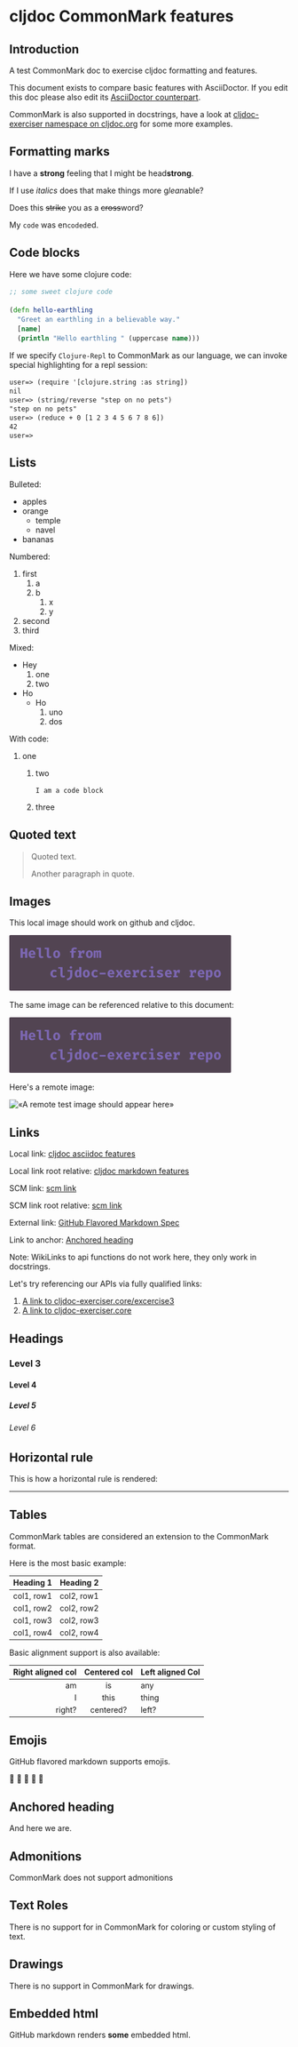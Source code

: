 # cljdoc CommonMark features

## Introduction
A test CommonMark doc to exercise cljdoc formatting and features.

This document exists to compare basic features with AsciiDoctor. If you edit
this doc please also edit its [AsciiDoctor counterpart](adoc-features.adoc).

CommonMark is also supported in docstrings, have a look at [cljdoc-exerciser
namespace on cljdoc.org](https://cljdoc.org/d/lread/cljdoc-exerciser/CURRENT/api/cljdoc-exerciser.core)
for some more examples.

## Formatting marks

I have a **strong** feeling that I might be head**strong**.

If I use *italics* does that make things more g*lean*able?

Does this ~~strike~~ you as a ~~cross~~word?

My `code` was en`coded`ed.

## Code blocks
Here we have some clojure code:

```Clojure
;; some sweet clojure code

(defn hello-earthling
  "Greet an earthling in a believable way."
  [name]
  (println "Hello earthling " (uppercase name)))

```

If we specify `Clojure-Repl` to CommonMark as our language, we can invoke special highlighting for a repl session:

```Clojure-Repl
user=> (require '[clojure.string :as string])
nil
user=> (string/reverse "step on no pets")
"step on no pets"
user=> (reduce + 0 [1 2 3 4 5 6 7 8 6])
42
user=>
```

## Lists

Bulleted:

* apples
* orange
  * temple
  * navel
* bananas

Numbered:

1. first
   1. a
   2. b
      1. x
      2. y
2. second
3. third

Mixed:

* Hey
  1. one
  2. two
* Ho
  * Ho
    1. uno
    2. dos

With code:

1. one
   1. two

        ```
        I am a code block
        ```
   2. three

## Quoted text

> Quoted text.
>
> Another paragraph in quote.

## Images
This local image should work on github and cljdoc.

![«A local test image should appear here»](/images/test-image-1.png)

The same image can be referenced relative to this document:

![«A local test image should appear here»](../../images/test-image-1.png)

Here's a remote image:

![«A remote test image should appear here»](https://picsum.photos/id/1041/400/100)

## Links

Local link: [cljdoc asciidoc features](adoc-features.adoc)

Local link root relative: [cljdoc markdown features](/doc/tests/md-features.md)

SCM link: [scm link](excluded.md)

SCM link root relative: [scm link](/doc/tests/excluded.md)

External link: [GitHub Flavored Markdown Spec](https://github.github.com/gfm/)

Link to anchor: [Anchored heading](#anchorid)

Note: WikiLinks to api functions do not work here, they only work in docstrings.

Let's try referencing our APIs via fully qualified links:

1. [A link to cljdoc-exerciser.core/excercise3](https://cljdoc.org/d/lread/cljdoc-exerciser/CURRENT/api/cljdoc-exerciser.core#exercise3)
2. [A link to cljdoc-exerciser.core](https://cljdoc.org/d/lread/cljdoc-exerciser/CURRENT/api/cljdoc-exerciser.core)

## Headings
### Level 3
#### Level 4
##### Level 5
###### Level 6

## Horizontal rule

This is how a horizontal rule is rendered:

***

## Tables

CommonMark tables are considered an extension to the CommonMark format.

Here is the most basic example:

| Heading 1  | Heading 2  |
| ---------  | ---------  |
| col1, row1 | col2, row1 |
| col1, row2 | col2, row2 |
| col1, row3 | col2, row3 |
| col1, row4 | col2, row4 |

Basic alignment support is also available:

| Right aligned col | Centered col | Left aligned Col |
| ----------------: | :----------: | :--------------- |
| am                | is           | any              |
| I                 | this         | thing            |
| right?            | centered?    | left?            |

## Emojis

GitHub flavored markdown supports emojis.

:space_invader: :apple: :space_invader: :tangerine: :space_invader:

<h2 id="anchorid">Anchored heading</h2>

And here we are.

## Admonitions
CommonMark does not support admonitions

## Text Roles

There is no support for in CommonMark for coloring or custom styling of text.

## Drawings

There is no support in CommonMark for drawings.

## Embedded html

GitHub markdown renders <b>some</b> embedded html.

